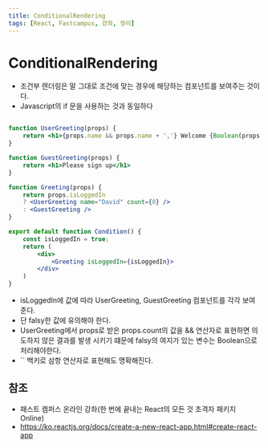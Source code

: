```yaml
---
title: ConditionalRendering
tags: [React, Fastcampus, 강좌, 정리]
---
```


# ConditionalRendering

- 조건부 렌더링은 말 그대로 조건에 맞는 경우에 해당하는 컴포넌트를 보여주는 것이다.
- Javascript의 if 문을 사용하는 것과 동일하다

```jsx

function UserGreeting(props) {
    return <h1>{props.name && props.name + ','} Welcome {Boolean(props.count) && `It's ${props.count} times`} </h1>
}

function GuestGreeting(props) {
    return <h1>Please sign up</h1>
}

function Greeting(props) {
    return props.isLoggedIn
    ? <UserGreeting name="David" count={0} />
    : <GuestGreeting />
}

export default function Condition() {
    const isLoggedIn = true;
    return (
        <div>
            <Greeting isLoggedIn={isLoggedIn}>
        </div>
    )
}
```

- isLoggedIn에 값에 따라 UserGreeting, GuestGreeting 컴포넌트를 각각 보여준다.
- 단 falsy한 값에 유의해야 한다.
- UserGreeting에서 props로 받은 props.count의 값을 && 연산자로 표현하면 의도하지 않은 결과를 발생 시키기 떄문에 falsy의 여지가 있는 변수는 Boolean으로 처리해야한다.
- `` 백키로 삼항 연산자로 표현해도 명확해진다.

## 참조

- 패스트 캠퍼스 온라인 강좌(한 번에 끝내는 React의 모든 것 초격자 패키지 Online)
- https://ko.reactjs.org/docs/create-a-new-react-app.html#create-react-app